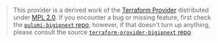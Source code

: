 > This provider is a derived work of the [Terraform Provider](https://github.com/terraform-providers/terraform-provider-bigipnext)
> distributed under [MPL 2.0](https://www.mozilla.org/en-US/MPL/2.0/). If you encounter a bug or missing feature,
> first check the [`pulumi-bigipnext` repo](/issues); however, if that doesn't turn up anything,
> please consult the source [`terraform-provider-bigipnext` repo](https://github.com/terraform-providers/terraform-provider-bigipnext/issues).
